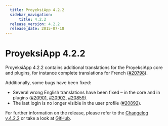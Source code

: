 ```yaml
---
  title: ProyeksiApp 4.2.2
  sidebar_navigation:
      title: 4.2.2
  release_version: 4.2.2
  release_date: 2015-07-18
---
```



# ProyeksiApp 4.2.2

ProyeksiApp 4.2.2 contains additional translations for the ProyeksiApp
core and plugins, for instance complete translations for French
([\#20798](https://community.openproject.org/work_packages/20798)).

Additionally, some bugs have been fixed:

  - Several wrong English translations have been fixed – in the core and
    in plugins
    ([\#20901](https://community.openproject.org/work_packages/20901),
    [\#20902](https://community.openproject.org/work_packages/20902),
    [\#20859](https://community.openproject.org/work_packages/20859)).
  - The last login is no longer visible in the user profile
    ([\#20892](https://community.openproject.org/work_packages/20892)).

For further information on the release, please refer to the [Changelog
v.4.2.2](https://community.openproject.org/versions/729) or take a look
at [GitHub](https://github.com/opf/openproject/tree/v4.2.2).

</div>
